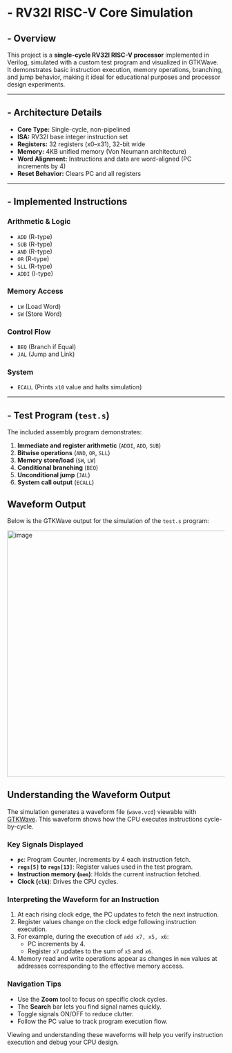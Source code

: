 # - RV32I RISC-V Core Simulation

## - Overview
This project is a **single-cycle RV32I RISC-V processor** implemented in Verilog, simulated with a custom test program and visualized in GTKWave.  
It demonstrates basic instruction execution, memory operations, branching, and jump behavior, making it ideal for educational purposes and processor design experiments.

---

## - Architecture Details
- **Core Type:** Single-cycle, non-pipelined
- **ISA:** RV32I base integer instruction set
- **Registers:** 32 registers (x0–x31), 32-bit wide
- **Memory:** 4KB unified memory (Von Neumann architecture)
- **Word Alignment:** Instructions and data are word-aligned (PC increments by 4)
- **Reset Behavior:** Clears PC and all registers

---

## - Implemented Instructions

### Arithmetic & Logic
- `ADD`  (R-type)
- `SUB`  (R-type)
- `AND`  (R-type)
- `OR`   (R-type)
- `SLL`  (R-type)
- `ADDI` (I-type)

### Memory Access
- `LW` (Load Word)
- `SW` (Store Word)

### Control Flow
- `BEQ` (Branch if Equal)
- `JAL` (Jump and Link)

### System
- `ECALL` (Prints `x10` value and halts simulation)

---

## - Test Program (`test.s`)
The included assembly program demonstrates:
1. **Immediate and register arithmetic** (`ADDI`, `ADD`, `SUB`)
2. **Bitwise operations** (`AND`, `OR`, `SLL`)
3. **Memory store/load** (`SW`, `LW`)
4. **Conditional branching** (`BEQ`)
5. **Unconditional jump** (`JAL`)
6. **System call output** (`ECALL`)

## Waveform Output
Below is the GTKWave output for the simulation of the `test.s` program:

<img width="1197" height="569" alt="image" src="https://github.com/user-attachments/assets/7c4aaf73-1547-4f80-9f16-76db71e48b9a" />

## Understanding the Waveform Output

The simulation generates a waveform file (`wave.vcd`) viewable with [GTKWave](http://gtkwave.sourceforge.net/). This waveform shows how the CPU executes instructions cycle-by-cycle.

### Key Signals Displayed
- **`pc`**: Program Counter, increments by 4 each instruction fetch.
- **`regs[5]` to `regs[13]`**: Register values used in the test program.
- **Instruction memory (`mem`)**: Holds the current instruction fetched.
- **Clock (`clk`)**: Drives the CPU cycles.

### Interpreting the Waveform for an Instruction
1. At each rising clock edge, the PC updates to fetch the next instruction.
2. Register values change on the clock edge following instruction execution.
3. For example, during the execution of `add x7, x5, x6`:
   - PC increments by 4.
   - Register `x7` updates to the sum of `x5` and `x6`.
4. Memory read and write operations appear as changes in `mem` values at addresses corresponding to the effective memory access.

### Navigation Tips
- Use the **Zoom** tool to focus on specific clock cycles.
- The **Search** bar lets you find signal names quickly.
- Toggle signals ON/OFF to reduce clutter.
- Follow the PC value to track program execution flow.

Viewing and understanding these waveforms will help you verify instruction execution and debug your CPU design.
